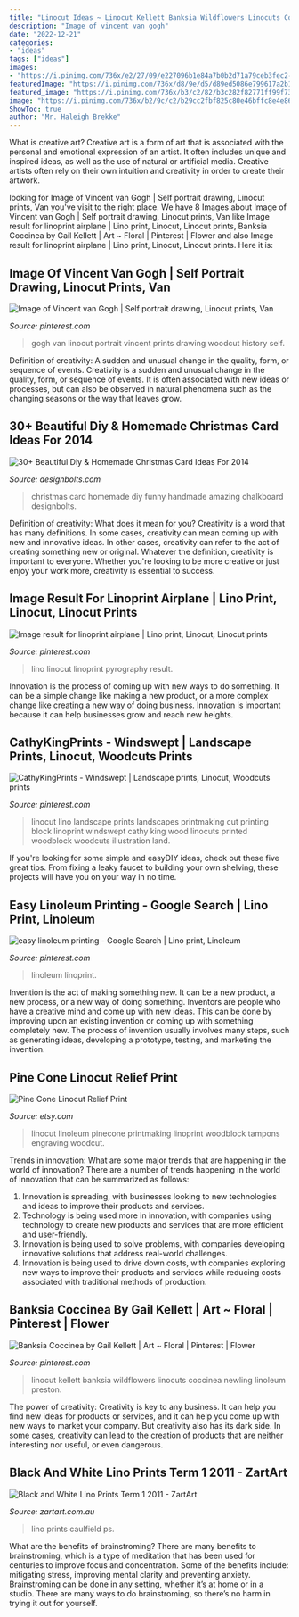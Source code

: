 ```yaml
---
title: "Linocut Ideas ~ Linocut Kellett Banksia Wildflowers Linocuts Coccinea Newling Linoleum Preston"
description: "Image of vincent van gogh"
date: "2022-12-21"
categories:
- "ideas"
tags: ["ideas"]
images:
- "https://i.pinimg.com/736x/e2/27/09/e227096b1e84a7b0b2d71a79ceb3fec2--printmaking-ideas-linocut-prints.jpg"
featuredImage: "https://i.pinimg.com/736x/d8/9e/d5/d89ed5086e799617a2b1b0b0066525c7.jpg"
featured_image: "https://i.pinimg.com/736x/b3/c2/82/b3c282f82771ff99f736a2f693750723--van-gogh.jpg"
image: "https://i.pinimg.com/736x/b2/9c/c2/b29cc2fbf825c80e46bffc8e4e86c8d7--contemporary-printmaking-linocut-prints.jpg"
ShowToc: true
author: "Mr. Haleigh Brekke"
---
```



What is creative art?
Creative art is a form of art that is associated with the personal and emotional expression of an artist. It often includes unique and inspired ideas, as well as the use of natural or artificial media. Creative artists often rely on their own intuition and creativity in order to create their artwork.

	

		
looking for Image of Vincent van Gogh | Self portrait drawing, Linocut prints, Van you've visit to the right place. We have 8 Images about Image of Vincent van Gogh | Self portrait drawing, Linocut prints, Van like Image result for linoprint airplane | Lino print, Linocut, Linocut prints, Banksia Coccinea by Gail Kellett | Art ~ Floral | Pinterest | Flower and also Image result for linoprint airplane | Lino print, Linocut, Linocut prints. Here it is:
		
    
## Image Of Vincent Van Gogh | Self Portrait Drawing, Linocut Prints, Van

<img loading=lazy src="https://i.pinimg.com/736x/b3/c2/82/b3c282f82771ff99f736a2f693750723--van-gogh.jpg" onerror="this.onerror=null;this.src='https://tse3.mm.bing.net/th?id=OIP.F-tvbwvRj31LiXxEDMIKYwAAAA&amp;pid=15.1';" alt="Image of Vincent van Gogh | Self portrait drawing, Linocut prints, Van">

_Source: pinterest.com_

>gogh van linocut portrait vincent prints drawing woodcut history self. 

	

Definition of creativity: A sudden and unusual change in the quality, form, or sequence of events.
Creativity is a sudden and unusual change in the quality, form, or sequence of events. It is often associated with new ideas or processes, but can also be observed in natural phenomena such as the changing seasons or the way that leaves grow.

    
## 30+ Beautiful Diy &amp; Homemade Christmas Card Ideas For 2014

<img loading=lazy src="https://www.designbolts.com/wp-content/uploads/2014/11/Funny-Homemade-Christmas-Card-Ideas-2.jpg" onerror="this.onerror=null;this.src='https://tse3.mm.bing.net/th?id=OIP.BKclRsKErEBeYrod8oClDwHaGC&amp;pid=15.1';" alt="30+ Beautiful Diy &amp; Homemade Christmas Card Ideas For 2014">

_Source: designbolts.com_

>christmas card homemade diy funny handmade amazing chalkboard designbolts. 

	

Definition of creativity: What does it mean for you?
Creativity is a word that has many definitions. In some cases, creativity can mean coming up with new and innovative ideas. In other cases, creativity can refer to the act of creating something new or original. Whatever the definition, creativity is important to everyone. Whether you're looking to be more creative or just enjoy your work more, creativity is essential to success.

    
## Image Result For Linoprint Airplane | Lino Print, Linocut, Linocut Prints

<img loading=lazy src="https://i.pinimg.com/736x/d8/9e/d5/d89ed5086e799617a2b1b0b0066525c7.jpg" onerror="this.onerror=null;this.src='https://tse1.mm.bing.net/th?id=OIP.en2tNeW4aboJOqoNfYi7awHaHF&amp;pid=15.1';" alt="Image result for linoprint airplane | Lino print, Linocut, Linocut prints">

_Source: pinterest.com_

>lino linocut linoprint pyrography result. 

	

Innovation is the process of coming up with new ways to do something. It can be a simple change like making a new product, or a more complex change like creating a new way of doing business. Innovation is important because it can help businesses grow and reach new heights.

    
## CathyKingPrints - Windswept | Landscape Prints, Linocut, Woodcuts Prints

<img loading=lazy src="https://i.pinimg.com/736x/e2/27/09/e227096b1e84a7b0b2d71a79ceb3fec2--printmaking-ideas-linocut-prints.jpg" onerror="this.onerror=null;this.src='https://tse4.mm.bing.net/th?id=OIP.qlZHTkcQuV1zDozd5S7s-AHaIa&amp;pid=15.1';" alt="CathyKingPrints - Windswept | Landscape prints, Linocut, Woodcuts prints">

_Source: pinterest.com_

>linocut lino landscape prints landscapes printmaking cut printing block linoprint windswept cathy king wood linocuts printed woodblock woodcuts illustration land. 

	

If you're looking for some simple and easyDIY ideas, check out these five great tips. From fixing a leaky faucet to building your own shelving, these projects will have you on your way in no time.

    
## Easy Linoleum Printing - Google Search | Lino Print, Linoleum

<img loading=lazy src="https://i.pinimg.com/originals/da/47/65/da47651d973db4c25dbd7499d63b1298.jpg" onerror="this.onerror=null;this.src='https://tse2.mm.bing.net/th?id=OIP.HRolh3F9QRlGn-OsizV3oAHaJ4&amp;pid=15.1';" alt="easy linoleum printing - Google Search | Lino print, Linoleum">

_Source: pinterest.com_

>linoleum linoprint. 

	

Invention is the act of making something new. It can be a new product, a new process, or a new way of doing something. Inventors are people who have a creative mind and come up with new ideas. This can be done by improving upon an existing invention or coming up with something completely new. The process of invention usually involves many steps, such as generating ideas, developing a prototype, testing, and marketing the invention.

    
## Pine Cone Linocut Relief Print

<img loading=lazy src="https://img0.etsystatic.com/000/0/5803931/il_570xN.125242042.jpg" onerror="this.onerror=null;this.src='https://tse2.mm.bing.net/th?id=OIP.ZTPPDVxp7HbM7II_CYNuLgHaLH&amp;pid=15.1';" alt="Pine Cone Linocut Relief Print">

_Source: etsy.com_

>linocut linoleum pinecone printmaking linoprint woodblock tampons engraving woodcut. 

	

Trends in innovation: What are some major trends that are happening in the world of innovation?
There are a number of trends happening in the world of innovation that can be summarized as follows: 
1. Innovation is spreading, with businesses looking to new technologies and ideas to improve their products and services. 
2. Technology is being used more in innovation, with companies using technology to create new products and services that are more efficient and user-friendly. 
3. Innovation is being used to solve problems, with companies developing innovative solutions that address real-world challenges. 
4. Innovation is being used to drive down costs, with companies exploring new ways to improve their products and services while reducing costs associated with traditional methods of production.

    
## Banksia Coccinea By Gail Kellett | Art ~ Floral | Pinterest | Flower

<img loading=lazy src="https://i.pinimg.com/736x/b2/9c/c2/b29cc2fbf825c80e46bffc8e4e86c8d7--contemporary-printmaking-linocut-prints.jpg" onerror="this.onerror=null;this.src='https://tse4.mm.bing.net/th?id=OIP.A-QtXIp0HSuRNlNmLcOrCQC4FS&amp;pid=15.1';" alt="Banksia Coccinea by Gail Kellett | Art ~ Floral | Pinterest | Flower">

_Source: pinterest.com_

>linocut kellett banksia wildflowers linocuts coccinea newling linoleum preston. 

	

The power of creativity:
Creativity is key to any business. It can help you find new ideas for products or services, and it can help you come up with new ways to market your company. But creativity also has its dark side. In some cases, creativity can lead to the creation of products that are neither interesting nor useful, or even dangerous.

    
## Black And White Lino Prints Term 1 2011 - ZartArt

<img loading=lazy src="https://dc1240h7n7gpb.cloudfront.net/wp-content/uploads/lino-prints-2011-3.jpg" onerror="this.onerror=null;this.src='https://tse4.mm.bing.net/th?id=OIP.Ux6XDmp2i9YKJ7vAbbTV7wHaHe&amp;pid=15.1';" alt="Black and White Lino Prints Term 1 2011 - ZartArt">

_Source: zartart.com.au_

>lino prints caulfield ps. 

	

What are the benefits of brainstroming?
There are many benefits to brainstroming, which is a type of meditation that has been used for centuries to improve focus and concentration. Some of the benefits include: mitigating stress, improving mental clarity and preventing anxiety. Brainstroming can be done in any setting, whether it’s at home or in a studio. There are many ways to do brainstroming, so there’s no harm in trying it out for yourself.

